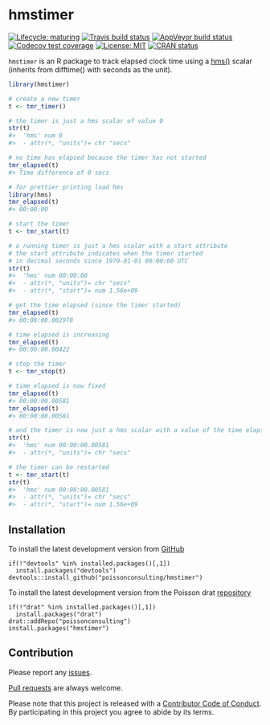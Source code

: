 
<!-- README.md is generated from README.Rmd. Please edit that file -->

# hmstimer

<!-- badges: start -->

[![Lifecycle:
maturing](https://img.shields.io/badge/lifecycle-maturing-blue.svg)](https://www.tidyverse.org/lifecycle/#maturing)
[![Travis build
status](https://travis-ci.com/poissonconsulting/hmstimer.svg?branch=master)](https://travis-ci.com/poissonconsulting/hmstimer)
[![AppVeyor build
status](https://ci.appveyor.com/api/projects/status/github/poissonconsulting/hmstimer?branch=master&svg=true)](https://ci.appveyor.com/project/poissonconsulting/hmstimer)
[![Codecov test
coverage](https://codecov.io/gh/poissonconsulting/hmstimer/branch/master/graph/badge.svg)](https://codecov.io/gh/poissonconsulting/hmstimer?branch=master)
[![License:
MIT](https://img.shields.io/badge/License-MIT-green.svg)](https://opensource.org/licenses/MIT)
[![CRAN
status](https://www.r-pkg.org/badges/version/hmstimer)](https://cran.r-project.org/package=hmstimer)
<!-- badges: end -->

`hmstimer` is an R package to track elapsed clock time using a
[hms()](https://github.com/tidyverse/hms) scalar (inherits from
difftime() with seconds as the unit).

``` r
library(hmstimer)

# create a new timer
t <- tmr_timer()

# the timer is just a hms scalar of value 0
str(t)
#>  'hms' num 0
#>  - attr(*, "units")= chr "secs"

# no time has elapsed because the timer has not started
tmr_elapsed(t)
#> Time difference of 0 secs

# for prettier printing load hms
library(hms)
tmr_elapsed(t)
#> 00:00:00

# start the timer
t <- tmr_start(t)

# a running timer is just a hms scalar with a start attribute
# the start attribute indicates when the timer started
# in decimal seconds since 1970-01-01 00:00:00 UTC
str(t)
#>  'hms' num 00:00:00
#>  - attr(*, "units")= chr "secs"
#>  - attr(*, "start")= num 1.56e+09

# get the time elapsed (since the timer started)
tmr_elapsed(t)
#> 00:00:00.002978

# time elapsed is increasing
tmr_elapsed(t)
#> 00:00:00.00422

# stop the timer
t <- tmr_stop(t)

# time elapsed is now fixed
tmr_elapsed(t)
#> 00:00:00.00581
tmr_elapsed(t)
#> 00:00:00.00581

# and the timer is now just a hms scalar with a value of the time elapsed
str(t)
#>  'hms' num 00:00:00.00581
#>  - attr(*, "units")= chr "secs"

# the timer can be restarted
t <- tmr_start(t)
str(t)
#>  'hms' num 00:00:00.00581
#>  - attr(*, "units")= chr "secs"
#>  - attr(*, "start")= num 1.56e+09
```

## Installation

To install the latest development version from
[GitHub](https://github.com/poissonconsulting/hmstimer)

    if(!"devtools" %in% installed.packages()[,1]) 
      install.packages("devtools")
    devtools::install_github("poissonconsulting/hmstimer")

To install the latest development version from the Poisson drat
[repository](https://github.com/poissonconsulting/drat)

    if(!"drat" %in% installed.packages()[,1]) 
      install.packages("drat")
    drat::addRepo("poissonconsulting")
    install.packages("hmstimer")

## Contribution

Please report any
[issues](https://github.com/poissonconsulting/hmstimer/issues).

[Pull requests](https://github.com/poissonconsulting/hmstimer/pulls) are
always welcome.

Please note that this project is released with a [Contributor Code of
Conduct](CODE_OF_CONDUCT.md). By participating in this project you agree
to abide by its terms.
